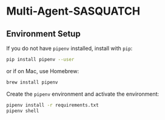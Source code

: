 # Multi-Agent-SASQUATCH

## Environment Setup
If you do not have `pipenv` installed, install with `pip`:
```bash
pip install pipenv --user
```
or if on Mac, use Homebrew:
```bash
brew install pipenv
```

Create the `pipenv` environment and activate the environment:
```bash
pipenv install -r requirements.txt
pipenv shell
```
